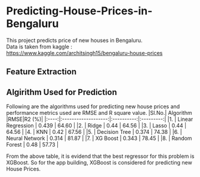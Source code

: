 # Predicting-House-Prices-in-Bengaluru
This project predicts price of new houses in Bengaluru.\
Data is taken from kaggle : https://www.kaggle.com/architsingh15/bengaluru-house-prices

## Feature Extraction


## Algirithm Used for Prediction
Following are the algorithms used for predicting new house prices and performance metrics used are RMSE and R square value.
|Sl.No.|      Algorithm      |RMSE|R2 (%)|
|:----:|:-------------------:|:----------:|:---------:|
|1.    | Linear Regression   |    0.439   |    64.60  |
|2.    | Ridge               |    0.44    |    64.56  |
|3.    | Lasso               |    0.44    |    64.56  | 
|4.    | KNN                 |    0.42    |    67.56  |
|5.    | Decision Tree       |    0.374   |    74.38  |
|6.    | Neural Network      |    0.314   |    81.87  |
|7.    | XG Boost            |    0.343   |    78.45  |
|8.    | Random Forest       |    0.48    |    57.73  |

From the above table, it is evidend that the best regressor for this problem is XGBoost. So for the app building, XGBoost is considered for predicting new House Prices.
